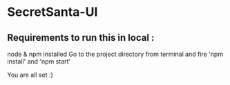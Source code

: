 # SecretSanta-UI

Requirements to run this in local :
---------------------------------
node & npm installed
Go to the project directory from terminal and fire 'npm install' and 'npm start'

You are all set :)
